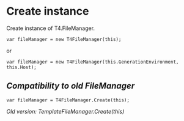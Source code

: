 # Create instance

Create instance of T4.FileManager.

```
var fileManager = new T4FileManager(this);
```
or

```
var fileManager = new T4FileManager(this.GenerationEnvironment, this.Host);
```

## *Compatibility to old FileManager*

```
var fileManager = T4FileManager.Create(this);
```

 *Old version: TemplateFileManager.Create(this)*

